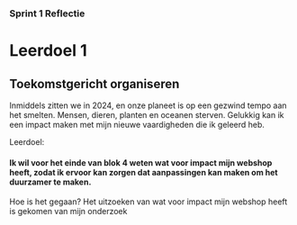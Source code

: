 ### Sprint 1 Reflectie




# Leerdoel 1
## Toekomstgericht organiseren

Inmiddels zitten we in 2024, en onze planeet is op een gezwind tempo aan het smelten. Mensen, dieren, planten en oceanen sterven. Gelukkig kan ik een impact maken met mijn nieuwe vaardigheden die ik geleerd heb.

Leerdoel:

#### Ik wil voor het einde van blok 4 weten wat voor impact mijn webshop heeft, zodat ik ervoor kan zorgen dat aanpassingen kan maken om het duurzamer te maken.

Hoe is het gegaan?
Het uitzoeken van wat voor impact mijn webshop heeft is gekomen van mijn onderzoek